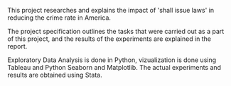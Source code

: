 This project researches and explains the impact of 'shall issue laws' in reducing the crime rate in America. 

The project specification outlines the tasks that were carried out as a part of this project, and the results of the experiments are explained in the report. 

Exploratory Data Analysis is done in Python, vizualization is done using Tableau and Python Seaborn and Matplotlib. The actual experiments and results are obtained using Stata.   
